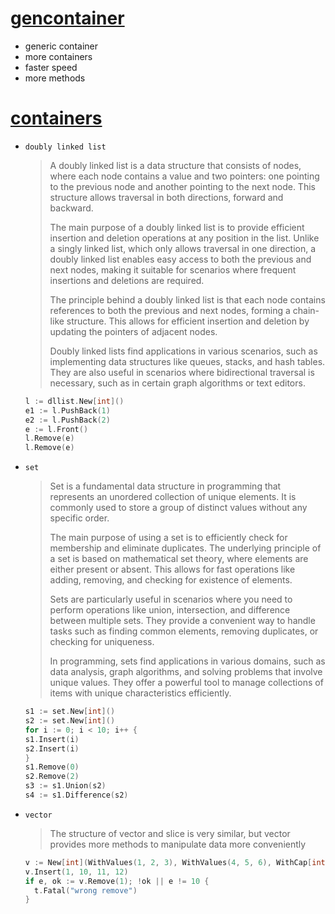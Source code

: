 # <u>gencontainer</u>

- generic container
- more containers
- faster speed
- more methods

# <u>containers</u>

- `doubly linked list`
  > A doubly linked list is a data structure that consists of nodes, where each node contains a value and two pointers: one pointing to the previous node and another pointing to the next node. This structure allows traversal in both directions, forward and backward.
  > 
  > The main purpose of a doubly linked list is to provide efficient insertion and deletion operations at any position in the list. Unlike a singly linked list, which only allows traversal in one direction, a doubly linked list enables easy access to both the previous and next nodes, making it suitable for scenarios where frequent insertions and deletions are required.
  >
  > The principle behind a doubly linked list is that each node contains references to both the previous and next nodes, forming a chain-like structure. This allows for efficient insertion and deletion by updating the pointers of adjacent nodes.
  >
  > Doubly linked lists find applications in various scenarios, such as implementing data structures like queues, stacks, and hash tables. They are also useful in scenarios where bidirectional traversal is necessary, such as in certain graph algorithms or text editors.
  ```go
  l := dllist.New[int]()
  e1 := l.PushBack(1)
  e2 := l.PushBack(2)
  e := l.Front()
  l.Remove(e)
  l.Remove(e)
  ```

- `set`
  > Set is a fundamental data structure in programming that represents an unordered collection of unique elements. It is commonly used to store a group of distinct values without any specific order.
  >
  > The main purpose of using a set is to efficiently check for membership and eliminate duplicates. The underlying principle of a set is based on mathematical set theory, where elements are either present or absent. This allows for fast operations like adding, removing, and checking for existence of elements.
  >
  > Sets are particularly useful in scenarios where you need to perform operations like union, intersection, and difference between multiple sets. They provide a convenient way to handle tasks such as finding common elements, removing duplicates, or checking for uniqueness.
  >
  > In programming, sets find applications in various domains, such as data analysis, graph algorithms, and solving problems that involve unique values. They offer a powerful tool to manage collections of items with unique characteristics efficiently.
  ```go
  s1 := set.New[int]()
  s2 := set.New[int]()
  for i := 0; i < 10; i++ {
  s1.Insert(i)
  s2.Insert(i)
  }
  s1.Remove(0)
  s2.Remove(2)
  s3 := s1.Union(s2)
  s4 := s1.Difference(s2)
  ```

- `vector`
  > The structure of vector and slice is very similar, but vector provides more methods to manipulate data more conveniently
  ```go
  v := New[int](WithValues(1, 2, 3), WithValues(4, 5, 6), WithCap[int](10))
  v.Insert(1, 10, 11, 12)
  if e, ok := v.Remove(1); !ok || e != 10 {
    t.Fatal("wrong remove")
  }
  ```